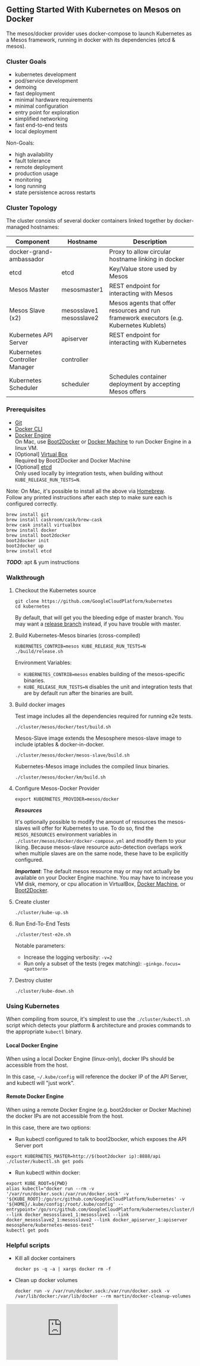 ## Getting Started With Kubernetes on Mesos on Docker

The mesos/docker provider uses docker-compose to launch Kubernetes as a Mesos framework, running in docker with its
dependencies (etcd & mesos).

### Cluster Goals

- kubernetes development
- pod/service development
- demoing
- fast deployment
- minimal hardware requirements
- minimal configuration
- entry point for exploration
- simplified networking
- fast end-to-end tests
- local deployment

Non-Goals:
- high availability
- fault tolerance
- remote deployment
- production usage
- monitoring
- long running
- state persistence across restarts

### Cluster Topology

The cluster consists of several docker containers linked together by docker-managed hostnames:

| Component                     | Hostname                    | Description                                                                             |
|-------------------------------|-----------------------------|-----------------------------------------------------------------------------------------|
| docker-grand-ambassador       |                             | Proxy to allow circular hostname linking in docker                                      |
| etcd                          | etcd                        | Key/Value store used by Mesos                                                           |
| Mesos Master                  | mesosmaster1                | REST endpoint for interacting with Mesos                                                |
| Mesos Slave (x2)              | mesosslave1<br/>mesosslave2 | Mesos agents that offer resources and run framework executors (e.g. Kubernetes Kublets) |
| Kubernetes API Server         | apiserver                   | REST endpoint for interacting with Kubernetes                                           |
| Kubernetes Controller Manager | controller                  |                                                                                         |
| Kubernetes Scheduler          | scheduler                   | Schedules container deployment by accepting Mesos offers                                |

### Prerequisites

- [Git](https://git-scm.com/book/en/v2/Getting-Started-Installing-Git)
- [Docker CLI](https://docs.docker.com/)
- [Docker Engine](https://docs.docker.com/)<br/>
    On Mac, use [Boot2Docker](http://boot2docker.io/) or [Docker Machine](https://docs.docker.com/machine/install-machine/)
    to run Docker Engine in a linux VM.
- [Optional] [Virtual Box](https://www.virtualbox.org/wiki/Downloads)<br/>
    Required by Boot2Docker and Docker Machine
- [Optional] [etcd](https://github.com/coreos/etcd)<br/>
    Only used locally by integration tests, when building without `KUBE_RELEASE_RUN_TESTS=N`.

Note: On Mac, it's possible to install all the above via [Homebrew](http://brew.sh/).<br/>
Follow any printed instructions after each step to make sure each is configured correctly.

```
brew install git
brew install caskroom/cask/brew-cask
brew cask install virtualbox
brew install docker
brew install boot2docker
boot2docker init
boot2docker up
brew install etcd
```

***TODO***: apt & yum instructions

### Walkthrough

1. Checkout the Kubernetes source

    ```
    git clone https://github.com/GoogleCloudPlatform/kubernetes
    cd kubernetes
    ```

    By default, that will get you the bleeding edge of master branch.
    You may want a [release branch](https://github.com/GoogleCloudPlatform/kubernetes/releases) instead,
    if you have trouble with master.

1. Build Kubernetes-Mesos binaries (cross-compiled)

    ```
    KUBERNETES_CONTRIB=mesos KUBE_RELEASE_RUN_TESTS=N ./build/release.sh
    ```

    Environment Variables:
    - `KUBERNETES_CONTRIB=mesos` enables building of the mesos-specific binaries.
    - `KUBE_RELEASE_RUN_TESTS=N` disables the unit and integration tests that are by default run after the binaries are built.

1. Build docker images

    Test image includes all the dependencies required for running e2e tests.

    ```
    ./cluster/mesos/docker/test/build.sh
    ```

    Mesos-Slave image extends the Mesosphere mesos-slave image to include iptables & docker-in-docker.

    ```
    ./cluster/mesos/docker/mesos-slave/build.sh
    ```

    Kubernetes-Mesos image includes the compiled linux binaries.

    ```
    ./cluster/mesos/docker/km/build.sh
    ```

1. Configure Mesos-Docker Provider

    ```
    export KUBERNETES_PROVIDER=mesos/docker
    ```

    ***Resources***

    It's optionally possible to modify the amount of resources the mesos-slaves will offer for Kubernetes to use.
    To do so, find the `MESOS_RESOURCES` environment variables in `./cluster/mesos/docker/docker-compose.yml` and modify
    them to your liking. Because mesos-slave resource auto-detection overlaps work when multiple slaves are on the same
    node, these have to be explicitly configured.

    ***Important***: The default mesos resource may or may not actually be available on your Docker Engine machine.
    You may have to increase you VM disk, memory, or cpu allocation in VirtualBox,
    [Docker Machine](https://docs.docker.com/machine/#oracle-virtualbox), or
    [Boot2Docker](https://ryanfb.github.io/etc/2015/01/28/increasing_boot2docker_allocations_on_os_x.html).

1. Create cluster

    ```
    ./cluster/kube-up.sh
    ```

1. Run End-To-End Tests

    ```
    ./cluster/test-e2e.sh
    ```

    Notable parameters:
    - Increase the logging verbosity: `-v=2`
    - Run only a subset of the tests (regex matching): `-ginkgo.focus=<pattern>`

1. Destroy cluster

    ```
    ./cluster/kube-down.sh
    ```


### Using Kubernetes

When compiling from source, it's simplest to use the `./cluster/kubectl.sh` script which detects your platform &
architecture and proxies commands to the appropriate `kubectl` binary.

#### Local Docker Engine

When using a local Docker Engine (linux-only), docker IPs should be accessible from the host.

In this case, `~/.kube/config` will reference the docker IP of the API Server, and kubectl will "just work".

#### Remote Docker Engine

When using a remote Docker Engine (e.g. boot2docker or Docker Machine) the docker IPs are not accessible from the host.

In this case, there are two options:

- Run kubectl configured to talk to boot2bocker, which exposes the API Server port

```
export KUBERNETES_MASTER=http://$(boot2docker ip):8888/api
./cluster/kubectl.sh get pods
```

- Run kubectl within docker:

```
export KUBE_ROOT=${PWD}
alias kubectl="docker run --rm -v '/var/run/docker.sock:/var/run/docker.sock' -v '${KUBE_ROOT}:/go/src/github.com/GoogleCloudPlatform/kubernetes' -v '${HOME}/.kube/config:/root/.kube/config' --entrypoint='/go/src/github.com/GoogleCloudPlatform/kubernetes/cluster/kubectl.sh' --link docker_mesosslave1_1:mesosslave1 --link docker_mesosslave2_1:mesosslave2 --link docker_apiserver_1:apiserver mesosphere/kubernetes-mesos-test"
kubectl get pods
```


### Helpful scripts

- Kill all docker containers

    ```
    docker ps -q -a | xargs docker rm -f
    ```

- Clean up docker volumes

    ```
    docker run -v /var/run/docker.sock:/var/run/docker.sock -v /var/lib/docker:/var/lib/docker --rm martin/docker-cleanup-volumes
    ```

[![Analytics](https://kubernetes-site.appspot.com/UA-36037335-10/GitHub/docs/getting-started-guides/mesos-docker.md?pixel)]()
